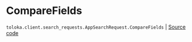 # CompareFields
`toloka.client.search_requests.AppSearchRequest.CompareFields` | [Source code](https://github.com/Toloka/toloka-kit/blob/v0.1.24/src/client/search_requests.py#L1042)

